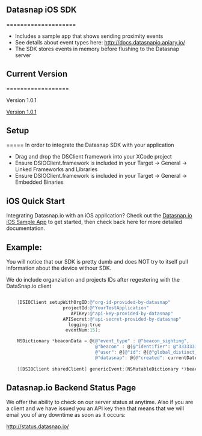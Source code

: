 ## Datasnap iOS SDK
====================
* Includes a sample app that shows sending proximity events
* See details about event types here: http://docs.datasnapio.apiary.io/
* The SDK stores events in memory before flushing to the Datasnap server

## Current Version
==================

Version 1.0.1

[Version 1.0.1](releases/DSIOClient-1.0.1.zip)

## Setup
=====
In order to integrate the Datasnap SDK with your application
* Drag and drop the DSClient framework into your XCode project
* Ensure DSIOClient.framework is included in your Target -> General -> Linked Frameworks and Libraries
* Ensure DSIOClient.framework is included in your Target -> General -> Embedded Binaries

## iOS Quick Start

Integrating Datasnap.io with an iOS application? Check out the [Datasnap.io iOS Sample App](https://github.com/datasnap-io/datasnap-ios-generic-sample) to get started, then check back here for more detailed documentation.

## Example:

You will notice that our SDK is pretty dumb and does NOT try to itself pull information about the device withour SDK.

We do include organziation and projects IDs after regestering with the DataSnap.io client

```objective-C

    [DSIOClient setupWithOrgID:@"org-id-provided-by-datasnap"
                     projectId:@"YourTestApplication"
                        APIKey:@"api-key-provided-by-datasnap"
                     APISecret:@"api-secret-provided-by-datasnap"
                       logging:true
                      eventNum:15];

    NSDictionary *beaconData = @{@"event_type" : @"beacon_sighting",
                                 @"beacon" : @{@"identifier": @"3333333"},
                                 @"user": @{@"id": @{@"global_distinct_id": global_distinct_id}},
                                 @"datasnap": @{@"created": currentDate()}};
    
    [[DSIOClient sharedClient] genericEvent:(NSMutableDictionary *)beaconData];

```

## Datasnap.io Backend Status Page

We offer the ability to check on our server status at anytime. Also if you are a client and we have issued you an API key then that means that
we will email you of any downtime as soon as it occurs:

http://status.datasnap.io/

